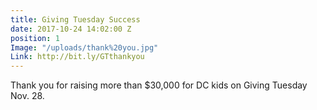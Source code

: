 ```yaml
---
title: Giving Tuesday Success
date: 2017-10-24 14:02:00 Z
position: 1
Image: "/uploads/thank%20you.jpg"
Link: http://bit.ly/GTthankyou
---
```


Thank you for raising more than $30,000 for DC kids on Giving Tuesday Nov. 28. 